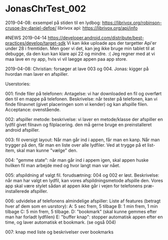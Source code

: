 # JonasChrTest_002

2019-04-08:
exsempel på stiden til en lydbog:
https://librivox.org/robinson-crusoe-by-daniel-defoe/
librivox api:
https://librivox.org/api/info


#NEWS
2019-04-14
https://developer.android.com/distribute/best-practices/develop/target-sdk
Vi kan ikke uploade aps der targetter Api'er under 28 i fremtiden. Men goer vi det, kan jeg ikke bruge min tablet 
til at debugge, da den kun kan klare api 22 og mindre. :(
Jeg regner med at vi maa lave en ny app, hvis vi vil laegge appen paa app store.

2019-04-08:
Christian: forsøger at lave 003 og 004.
Jonas: kigger på hvordan man laver en afspiller.

Userstories:

001: finde filer på telefonen: 
Antagelse: vi har downloaded en fil og overført den til en mappe på telefonen.
Beskrivelse: når tester på telefonen, kan vi finde filnavnet (givet placeringen som vi kender)
og kan afspille filen.
Acceptance: ovenstående.


002: afspiller metode:
beskrivelse: vi laver en metode/klasse der afspiller en lydfil givet filnavn og filplacering.
den må gerne bruge en preinstalleret android afspiller.

003: fil oversigt layout:
Når man går ind i appen, får man en kanp. Når man trygger på den, 
får man en liste over alle lydfiler. 
Ved at trygge på et list-item, skal man kunne "vælge" den.

004: "gemme state":
når man går ind i appem igen, skal appen huske hvilken fil man arbejde med og
hvor langt man var nået.

005: afspildning af valgt fil.
forudsætning: 004 og 002 er løst.
Beskrivelse: når man har valgt en lydfil, kan vores afspildningsmetode afspille den.
Vores app skal være stylet sådan at appen ikke går i vejen for telefonens præ-installerede
afspiller.

006: udvidelse af telefonens almindelige afspiller:
Liste af features (betragt hver af dem som en usrstory):
A: 5 sec frem, 5 tilbage
B: 1 min frem, 1 min tilbage
C: 5 min frem, 5 tilbage.
D: "bookmark" (skal kunne gemmes efter man har forladt lydfilen)
E: "buffer knap": stopper automatisk appen efter en time, og laver automatisk et bookmark. (se også 004)


007: knap med liste og beskrivelser over bookmarks


